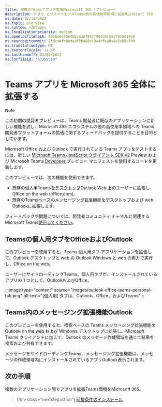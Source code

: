 ```yaml
---
title: 複数のTeamsアプリを拡張Microsoft 365 (プレビュー)
description: アプリ エクスペリエンスTeams他の高使用率領域に拡張Microsoft 365
ms.date: 02/11/2022
ms.topic: overview
ms.custom: m365apps
ms.localizationpriority: medium
ms.openlocfilehash: 895660e49e468583d7443799dd0c55d7950619e0
ms.sourcegitcommit: 2fdca6fb0ade3f6b460eb9a4dfea0a8e2ab8d3b9
ms.translationtype: MT
ms.contentlocale: ja-JP
ms.lasthandoff: 03/08/2022
ms.locfileid: "63355514"
---
```

# <a name="extend-teams-apps-across-microsoft-365"></a>Teams アプリを Microsoft 365 全体に拡張する

> [!NOTE]
> この初期の開発者プレビューは、Teams 開発者に既存のアプリケーションに新しい機能を試し、Microsoft 365 エコシステムの他の高使用率[](/microsoftteams/platform/feedback)領域への Teams 開発者プラットフォームの拡張に関するフィードバックを提供することを目的としています。

Microsoft Office および Outlook で実行されている Teams アプリをテストするには、新しい [Microsoft Teams JavaScript クライアント SDK v2](using-teams-client-sdk-preview.md) Preview および Microsoft Teams [Developer](../resources/schema/manifest-schema-dev-preview.md) プレビュー マニフェストを使用するコードを更新します。

このプレビューでは、次の機能を使用できます。

- 既存の個人用Teams[をデスクトップ](/microsoftteams/platform/tabs/how-to/create-personal-tab)Outlook Web 上のユーザーに拡張し、Office on the web (office.com)。
- 既存のTeams[ベース](/microsoftteams/platform/messaging-extensions/how-to/search-commands/define-search-command)のメッセージング拡張機能をデスクトップおよび web Outlookに拡張します。

フィードバックや問題については、開発者コミュニティ チャネルに関連するMicrosoft Teams[使用してください](/microsoftteams/platform/feedback)。

## <a name="teams-personal-tabs-in-office-and-outlook"></a>Teamsの個人用タブをOfficeおよびOutlook

このプレビューを使用すると、Teams 個人用タブ アプリケーションを拡張して、Outlook デスクトップと web の Outlook Windows と web の両方で実行し、Office on the web。

ユーザーにサイドローディングTeams、個人用タブが、インストールされているアプリの 1 つとして、OutlookおよびOffice。

:::image type="content" source="images/outlook-office-teams-personal-tab.png" alt-text="[個人用] タブは、Outlook、Office、およびTeams":::

## <a name="teams-messaging-extensions-in-outlook"></a>Teams内のメッセージング拡張機能Outlook

このプレビューを使用すると、検索ベースの Teams メッセージング拡張機能を Outlook on the web および Windows デスクトップに拡張し、Microsoft Teams クライアントに加えて、Outlook のメッセージ作成領域を通じて結果を検索および共有できます。

メッセージをサイドローディングTeams、メッセージング拡張機能は、メッセージの作成領域内にインストールされているアプリOutlook表示されます。

## <a name="next-steps"></a>次の手順

複数のアプリケーション間でアプリを拡張Teams環境をMicrosoft 365。

> [!div class="nextstepaction"]
> [前提条件のインストール](prerequisites.md)
